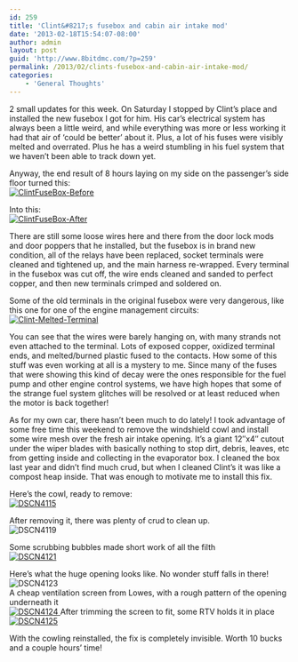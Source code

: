 ```yaml
---
id: 259
title: 'Clint&#8217;s fusebox and cabin air intake mod'
date: '2013-02-18T15:54:07-08:00'
author: admin
layout: post
guid: 'http://www.8bitdmc.com/?p=259'
permalink: /2013/02/clints-fusebox-and-cabin-air-intake-mod/
categories:
    - 'General Thoughts'
---
```


2 small updates for this week. On Saturday I stopped by Clint’s place and installed the new fusebox I got for him. His car’s electrical system has always been a little weird, and while everything was more or less working it had that air of ‘could be better’ about it. Plus, a lot of his fuses were visibly melted and overrated. Plus he has a weird stumbling in his fuel system that we haven’t been able to track down yet.

Anyway, the end result of 8 hours laying on my side on the passenger’s side floor turned this:  
[![ClintFuseBox-Before](../../assets/images/2013/02/ClintFuseBox-Before-300x225.jpg)](../../assets/images/2013/02/ClintFuseBox-Before.jpg)

Into this:  
[![ClintFuseBox-After](../../assets/images/2013/02/ClintFuseBox-After-300x225.jpg)](../../assets/images/2013/02/ClintFuseBox-After.jpg)

There are still some loose wires here and there from the door lock mods and door poppers that he installed, but the fusebox is in brand new condition, all of the relays have been replaced, socket terminals were cleaned and tightened up, and the main harness re-wrapped. Every terminal in the fusebox was cut off, the wire ends cleaned and sanded to perfect copper, and then new terminals crimped and soldered on.

Some of the old terminals in the original fusebox were very dangerous, like this one for one of the engine management circuits:  
[![Clint-Melted-Terminal](../../assets/images/2013/02/Clint-Melted-Terminal-300x225.jpg)](../../assets/images/2013/02/Clint-Melted-Terminal.jpg)

You can see that the wires were barely hanging on, with many strands not even attached to the terminal. Lots of exposed copper, oxidized terminal ends, and melted/burned plastic fused to the contacts. How some of this stuff was even working at all is a mystery to me. Since many of the fuses that were showing this kind of decay were the ones responsible for the fuel pump and other engine control systems, we have high hopes that some of the strange fuel system glitches will be resolved or at least reduced when the motor is back together!

As for my own car, there hasn’t been much to do lately! I took advantage of some free time this weekend to remove the windshield cowl and install some wire mesh over the fresh air intake opening. It’s a giant 12″x4″ cutout under the wiper blades with basically nothing to stop dirt, debris, leaves, etc from getting inside and collecting in the evaporator box. I cleaned the box last year and didn’t find much crud, but when I cleaned Clint’s it was like a compost heap inside. That was enough to motivate me to install this fix.

Here’s the cowl, ready to remove:[  
![DSCN4115](../../assets/images/2013/02/DSCN4115-300x224.jpg)](../../assets/images/2013/02/DSCN4115.jpg)

After removing it, there was plenty of crud to clean up.  
![DSCN4119](../../assets/images/2013/02/DSCN4119-300x224.jpg)

Some scrubbing bubbles made short work of all the filth  
[![DSCN4121](../../assets/images/2013/02/DSCN4121-300x224.jpg)](../../assets/images/2013/02/DSCN4121.jpg)

Here’s what the huge opening looks like. No wonder stuff falls in there!  
![DSCN4123](../../assets/images/2013/02/DSCN4123-300x224.jpg)  
[  ](../../assets/images/2013/02/DSCN4121.jpg)A cheap ventilation screen from Lowes, with a rough pattern of the opening underneath it[  
![DSCN4124](../../assets/images/2013/02/DSCN4124-300x224.jpg)  ](../../assets/images/2013/02/DSCN4124.jpg) [  ](../../assets/images/2013/02/DSCN4125.jpg)After trimming the screen to fit, some RTV holds it in place[  
![DSCN4125](../../assets/images/2013/02/DSCN4125-300x224.jpg)](../../assets/images/2013/02/DSCN4125.jpg)

With the cowling reinstalled, the fix is completely invisible. Worth 10 bucks and a couple hours’ time!